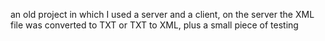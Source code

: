 an old project in which I used a server and a client, on the server the XML file was converted to TXT or TXT to XML,
plus a small piece of testing
